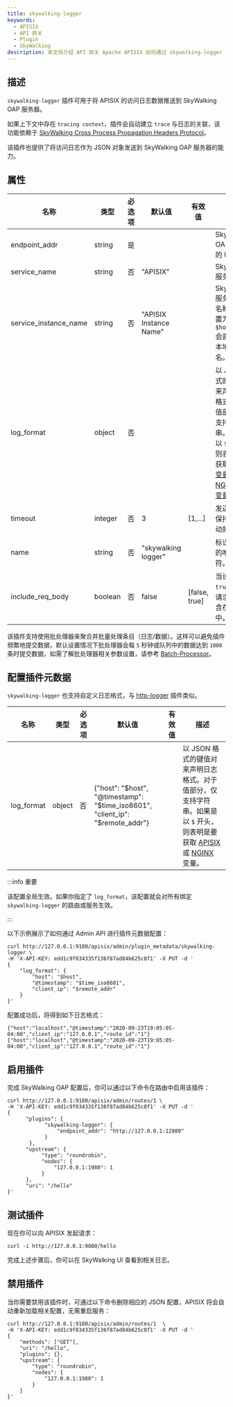 ```yaml
---
title: skywalking-logger
keywords:
  - APISIX
  - API 网关
  - Plugin
  - SkyWalking
description: 本文将介绍 API 网关 Apache APISIX 如何通过 skywalking-logger 插件将日志数据推送到 SkyWalking OAP 服务器。
---
```


<!--
#
# Licensed to the Apache Software Foundation (ASF) under one or more
# contributor license agreements.  See the NOTICE file distributed with
# this work for additional information regarding copyright ownership.
# The ASF licenses this file to You under the Apache License, Version 2.0
# (the "License"); you may not use this file except in compliance with
# the License.  You may obtain a copy of the License at
#
#     http://www.apache.org/licenses/LICENSE-2.0
#
# Unless required by applicable law or agreed to in writing, software
# distributed under the License is distributed on an "AS IS" BASIS,
# WITHOUT WARRANTIES OR CONDITIONS OF ANY KIND, either express or implied.
# See the License for the specific language governing permissions and
# limitations under the License.
#
-->

## 描述

`skywalking-logger` 插件可用于将 APISIX 的访问日志数据推送到 SkyWalking OAP 服务器。

如果上下文中存在 `tracing context`，插件会自动建立 `trace` 与日志的关联，该功能依赖于 [SkyWalking Cross Process Propagation Headers Protocol](https://skywalking.apache.org/docs/main/next/en/api/x-process-propagation-headers-v3/)。

该插件也提供了将访问日志作为 JSON 对象发送到 SkyWalking OAP 服务器的能力。

## 属性

| 名称                    | 类型    | 必选项 | 默认值                | 有效值        | 描述                                                               |
| ---------------------- | ------- | ------ | -------------------- | ------------- | ---------------------------------------------------------------- |
| endpoint_addr          | string  | 是     |                      |               | SkyWalking OAP 服务器的 URI。                                      |
| service_name           | string  | 否     |"APISIX"              |               | SkyWalking 服务名称。                                              |
| service_instance_name  | string  | 否     |"APISIX Instance Name"|               | SkyWalking 服务的实例名称。当设置为 `$hostname`会直接获取本地主机名。 |
| log_format             | object  | 否   |          |         | 以 JSON 格式的键值对来声明日志格式。对于值部分，仅支持字符串。如果是以 `$` 开头，则表明是要获取 [APISIX 变量](../apisix-variable.md) 或 [NGINX 内置变量](http://nginx.org/en/docs/varindex.html)。 |
| timeout                | integer | 否     | 3                    | [1,...]       | 发送请求后保持连接活动的时间。                                       |
| name                   | string  | 否     | "skywalking logger"  |               | 标识 logger 的唯一标识符。                                         |
| include_req_body       | boolean | 否     | false                | [false, true] | 当设置为 `true` 时，将请求正文包含在日志中。                         |

该插件支持使用批处理器来聚合并批量处理条目（日志/数据）。这样可以避免插件频繁地提交数据，默认设置情况下批处理器会每 `5` 秒钟或队列中的数据达到 `1000` 条时提交数据，如需了解批处理器相关参数设置，请参考 [Batch-Processor](../batch-processor.md#配置)。

## 配置插件元数据

`skywalking-logger` 也支持自定义日志格式，与 [http-logger](./http-logger.md) 插件类似。

| 名称             | 类型    | 必选项 | 默认值        | 有效值  | 描述                                             |
| ---------------- | ------- | ------ | ------------- | ------- | ------------------------------------------------ |
| log_format       | object  | 否   | {"host": "$host", "@timestamp": "$time_iso8601", "client_ip": "$remote_addr"} |         | 以 JSON 格式的键值对来声明日志格式。对于值部分，仅支持字符串。如果是以 `$` 开头，则表明是要获取 [APISIX](../apisix-variable.md) 或 [NGINX](http://nginx.org/en/docs/varindex.html) 变量。|

:::info 重要

该配置全局生效。如果你指定了 `log_format`，该配置就会对所有绑定 `skywalking-logger` 的路由或服务生效。

:::

以下示例展示了如何通过 Admin API 进行插件元数据配置：

```shell
curl http://127.0.0.1:9180/apisix/admin/plugin_metadata/skywalking-logger \
-H 'X-API-KEY: edd1c9f034335f136f87ad84b625c8f1' -X PUT -d '
{
    "log_format": {
        "host": "$host",
        "@timestamp": "$time_iso8601",
        "client_ip": "$remote_addr"
    }
}'
```

配置成功后，将得到如下日志格式：

```shell
{"host":"localhost","@timestamp":"2020-09-23T19:05:05-04:00","client_ip":"127.0.0.1","route_id":"1"}
{"host":"localhost","@timestamp":"2020-09-23T19:05:05-04:00","client_ip":"127.0.0.1","route_id":"1"}
```

## 启用插件

完成 SkyWalking OAP 配置后，你可以通过以下命令在路由中启用该插件：

```shell
curl http://127.0.0.1:9180/apisix/admin/routes/1 \
-H 'X-API-KEY: edd1c9f034335f136f87ad84b625c8f1' -X PUT -d '
{
      "plugins": {
            "skywalking-logger": {
                "endpoint_addr": "http://127.0.0.1:12800"
            }
       },
      "upstream": {
           "type": "roundrobin",
           "nodes": {
               "127.0.0.1:1980": 1
           }
      },
      "uri": "/hello"
}'
```

## 测试插件

现在你可以向 APISIX 发起请求：

```shell
curl -i http://127.0.0.1:9080/hello
```

完成上述步骤后，你可以在 SkyWalking UI 查看到相关日志。

## 禁用插件

当你需要禁用该插件时，可通过以下命令删除相应的 JSON 配置，APISIX 将会自动重新加载相关配置，无需重启服务：

```shell
curl http://127.0.0.1:9180/apisix/admin/routes/1  \
-H 'X-API-KEY: edd1c9f034335f136f87ad84b625c8f1' -X PUT -d '
{
    "methods": ["GET"],
    "uri": "/hello",
    "plugins": {},
    "upstream": {
        "type": "roundrobin",
        "nodes": {
            "127.0.0.1:1980": 1
        }
    }
}'
```
